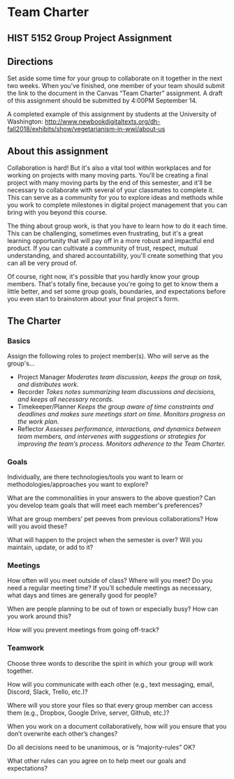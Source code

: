 # Team Charter
## HIST 5152 Group Project Assignment

## Directions
Set aside some time for your group to collaborate on it together in the next two weeks. When you’ve finished, one member of your team should submit the link to the document in the Canvas “Team Charter” assignment. A draft of this assignment should be submitted by 4:00PM September 14. 

A completed example of this assignment by students at the University of Washington: http://www.newbookdigitaltexts.org/dh-fall2018/exhibits/show/vegetarianism-in-wwi/about-us

## About this assignment
Collaboration is hard! But it's also a vital tool within workplaces and for working on projects with many moving parts. You'll be creating a final project with many moving parts by the end of this semester, and it'll be necessary to collaborate with several of your classmates to complete it. This can serve as a community for you to explore ideas and methods while you work to complete milestones in digital project management that you can bring with you beyond this course.

The thing about group work, is that you have to learn how to do it each time. This can be challenging, sometimes even frustrating, but it's a great learning opportunity that will pay off in a more robust and impactful end product. If you can cultivate a community of trust, respect, mutual understanding, and shared accountability, you'll create something that you can all be very proud of.

Of course, right now, it's possible that you hardly know your group members. That's totally fine, because you're going to get to know them a little better, and set some group goals, boundaries, and expectations before you even start to brainstorm about your final project's form.

## The Charter

### Basics
Assign the following roles to project member(s).
Who will serve as the group's...
- Project Manager _Moderates team discussion, keeps the group on task, and distributes work._
- Recorder _Takes notes summarizing team discussions and decisions, and keeps all necessary records._
- Timekeeper/Planner _Keeps the group aware of time constraints and deadlines and makes sure meetings start on time. Monitors progress on the work plan._
- Reflector _Assesses performance, interactions, and dynamics between team members, and intervenes with suggestions or strategies for improving the team’s process. Monitors adherence to the Team Charter._

### Goals
Individually, are there technologies/tools you want to learn or methodologies/approaches you want to explore?

What are the commonalities in your answers to the above question? Can you develop team goals that will meet each member's preferences?

What are group members’ pet peeves from previous collaborations? How will you avoid these?

What will happen to the project when the semester is over? Will you maintain, update, or add to it?

### Meetings
How often will you meet outside of class? Where will you meet? Do you need a regular meeting time? If you’ll schedule meetings as necessary, what days and times are generally good for people?

When are people planning to be out of town or especially busy? How can you work around this?

How will you prevent meetings from going off-track?

### Teamwork
Choose three words to describe the spirit in which your group will work together.

How will you communicate with each other (e.g., text messaging, email, Discord, Slack, Trello, etc.)?

Where will you store your files so that every group member can access them (e.g., Dropbox, Google Drive, server, Github, etc.)?

When you work on a document collaboratively, how will you ensure that you don’t overwrite each other’s changes?

Do all decisions need to be unanimous, or is “majority-rules” OK?

What other rules can you agree on to help meet our goals and expectations?


